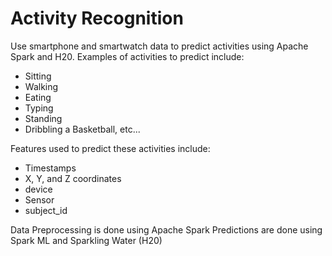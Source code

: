 # Activity Recognition
Use smartphone and smartwatch data to predict activities using Apache Spark and H20. 
Examples of activities to predict include: 
  - Sitting
  - Walking
  - Eating
  - Typing
  - Standing
  - Dribbling a Basketball, etc...

Features used to predict these activities include: 
  - Timestamps
  - X, Y, and Z coordinates
  - device
  - Sensor
  - subject_id
  
 Data Preprocessing is done using Apache Spark
 Predictions are done using Spark ML and Sparkling Water (H20)
